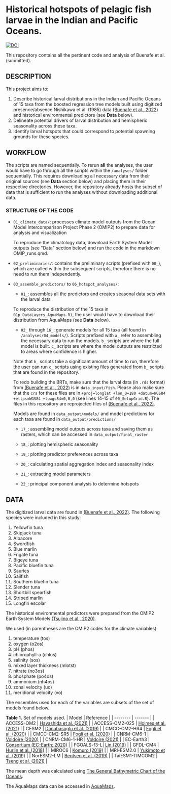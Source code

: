 # Historical hotspots of pelagic fish larvae in the Indian and Pacific Oceans.
[![DOI](https://zenodo.org/badge/DOI/10.5281/zenodo.8271292.svg)](https://doi.org/10.5281/zenodo.8271292)

This repository contains all the pertinent code and analysis of Buenafe et al. (submitted).

## DESCRIPTION
This project aims to:

1. Describe historical larval distributions in the Indian and Pacific Oceans of 15 taxa from the boosted regression tree models built using digitized presence/absence Nishikawa et al. (1985) data [(Buenafe et al., 2022)](https://doi.org/10.1038/s41597-022-01528-7) and historical environmental predictors (see __Data__ below).
2. Delineate potential drivers of larval distribution and hemispheric seasonality across these taxa.
3. Identify larval hotspots that could correspond to potential spawning grounds for these species.


## WORKFLOW
The scripts are named sequentially. To rerun __all__ the analyses, the user would have to go through all the scripts within the `/analyses/` folder sequentially. This requires downloading all necessary data from their original sources (see __Data__ section below) and placing them in their respective directories. However, the repository already hosts the subset of data that is sufficient to run the analyses without downloading additional data.


### STRUCTURE OF THE CODE
- `01_climate_data/`: processes climate model outputs from the Ocean Model Intercomparison Project Phase 2 (OMIP2) to prepare data for analysis and visualization

  To reproduce the climatology data, download Earth System Model outputs (see "Data" section below) and run the code in the markdown OMIP_runs.qmd.

- `02_preliminaries/`: contains the preliminary scripts (prefixed with `00_`), which are called within the subsequent scripts, therefore there is no need to run them independently.

- `03_assemble_predictors/` to `06_hotspot_analyses/`:

  - `01_`: assembles all the predictors and creates seasonal data sets with the larval data
  
  To reproduce the distribution of the 15 taxa in `01p_DataLayers_AquaMaps.R)`, the user would have to download their distribution from AquaMaps (see __Data__ below).

  - `02_` through `16_`: generate models for all 15 taxa (all found in `/analyses/04_models/`). Scripts prefixed with `a_` refer to assembling the necessary data to run the models. `b_` scripts are where the full model is built. `c_` scripts are where the model outputs are restricted to areas where confidence is higher. 
  
  Note that `b_` scripts take a significant amount of time to run, therefore the user can run `c_` scripts using existing files generated from `b_` scripts that are found in the repository. 

  To redo building the BRTs, make sure that the larval data (in `.rds` format) from [(Buenafe et al., 2022)](https://doi.org/10.1038/s41597-022-01528-7) is in `data_input/fish`. Please also make sure that the `crs` for these files are in `+proj=longlat +lon_0=180 +datum=WGS84 +ellps=WGS84 +towgs84=0,0,0` (see lines 14-15 of `00_SetupGrid.R`). The files in this repository are reprojected files of [(Buenafe et al., 2022)](https://doi.org/10.1038/s41597-022-01528-7).

  Models are found in `data_output/models/` and model predictions for each taxa are found in `data_output/predictions/`

  - `17_`: assembling model outputs across taxa and saving them as rasters, which can be accessed in `data_output/final_raster`

  - `18_`: plotting hemispheric seasonality

  - `19_`: plotting predictor preferences across taxa

  - `20_`: calculating spatial aggregation index and seasonality index

  - `21_`: extracting model parameters

  - `22_`: principal component analysis to determine hotspots

## DATA
The digitized larval data are found in [(Buenafe et al., 2022)](https://doi.org/10.1038/s41597-022-01528-7). The following species were included in this study:

1. Yellowfin tuna
2. Skipjack tuna
3. Albacore
4. Swordfish
5. Blue marlin
6. Frigate tuna
7. Bigeye tuna
8. Pacific bluefin tuna
9. Sauries
10. Sailfish
11. Southern bluefin tuna
12. Slender tuna
13. Shortbill spearfish
14. Striped marlin
15. Longfin escolar

The historical environmental predictors were prepared from the OMIP2 Earth System Models [(Tsujino et al., 2020)](https://doi.org/10.5194/gmd-13-3643-2020). 

We used (in parentheses are the OMIP2 codes for the climate variables): 

1. temperature (tos)
2. oxygen (o2os)
3. pH (phos)
4. chlorophyll-a (chlos)
5. salinity (sos)
6. mixed layer thickness (mlotst)
7. nitrate (no3os)
8. phosphate (po4os)
9. ammonium (nh4os)
10. zonal velocity (uo)
11. meridional velocity (vo)

The ensembles used for each of the variables are subsets of the set of models found below. 

__Table 1.__ Set of models used.
| Model    | Reference |
| -------- | ------- |
| ACCESS-OM2 | [Hayashida et al. (2021)](https://doi.org/10.22033/ESGF/CMIP6.14689) |
| ACCESS-OM2-025 | [Holmes et al. (2021)](https://doi.org/10.22033/ESGF/CMIP6.14690) |
| CESM2 | [Danabasoglu et al. (2019)](https://doi.org/10.22033/ESGF/CMIP6.7680) |
| CMCC-CM2-HR4 | [Fogli et al. (2020)](https://doi.org/10.22033/ESGF/CMIP6.13235) |
| CMCC-CM2-SR5 | [Fogli et al. (2020)](https://doi.org/10.22033/ESGF/CMIP6.13236) |
| CNRM-CM6-1 | [Voldoire (2020)](https://doi.org/10.22033/ESGF/CMIP6.10345) |
| CNRM-CM6-1-HR | [Voldoire (2021)](https://doi.org/10.22033/ESGF/CMIP6.10346) |
| EC-Earth3 | [Consortium (EC-Earth; 2020)](https://doi.org/10.22033/ESGF/CMIP6.14718) |
| FGOALS-f3-L| [Lin (2019)](https://doi.org/10.22033/ESGF/CMIP6.3419) |
| GFDL-CM4 | [Hurlin et al. (2018)](https://doi.org/10.22033/ESGF/CMIP6.8626) |
| MIROC6 | [Komuro (2019)](https://doi.org/10.22033/ESGF/CMIP6.5655) |
| MRI-ESM2.0 | [Yukimoto et al. (2019)](https://doi.org/10.22033/ESGF/CMIP6.6842) |
| NorESM2-LM | [Bentsen et al. (2019)](https://doi.org/10.22033/ESGF/CMIP6.8089) |
| TaiESM1-TIMCOM2 | [Tseng et al. (2021)](https://doi.org/10.22033/ESGF/CMIP6.16336) |

The mean depth was calculated using [The General Bathymetric Chart of the Oceans](https://www.gebco.net/data_and_products/gridded_bathymetry_data/).

The AquaMaps data can be accessed in [AquaMaps](https://www.aquamaps.org/).
